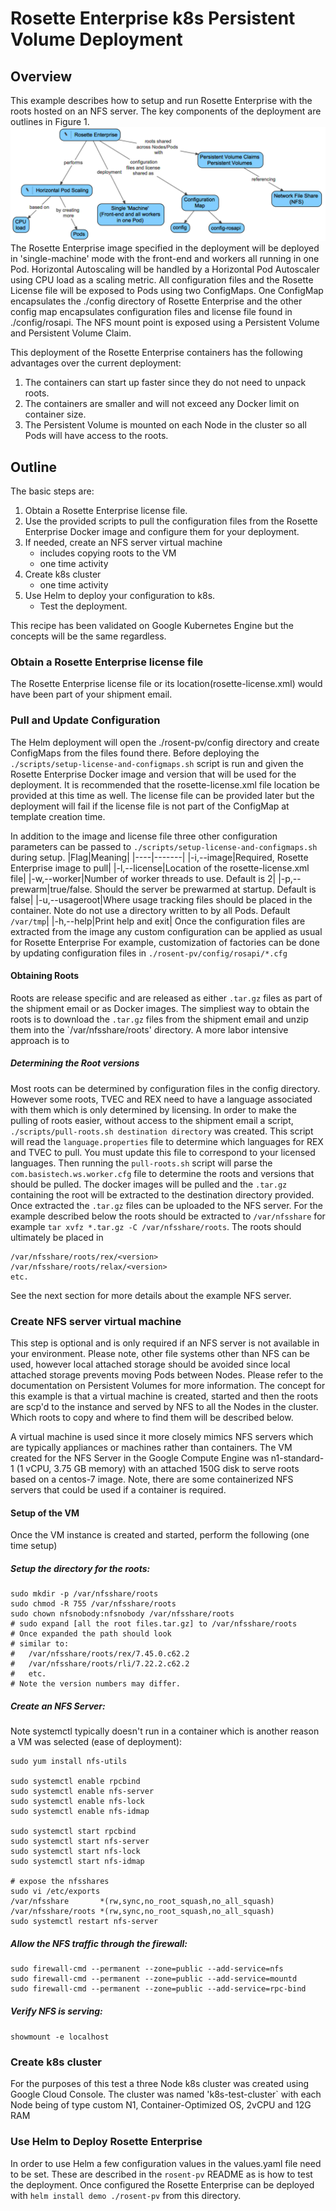 # Rosette Enterprise k8s Persistent Volume Deployment
## Overview
This example describes how to setup and run Rosette Enterprise with the roots hosted on an NFS server. The key components of the deployment are outlines in Figure 1.
![overview](./images/overview.png "Figure 1: Deployment Overview")
The Rosette Enterprise image specified in the deployment will be deployed in 'single-machine' mode with the front-end and workers all running in one Pod. Horizontal Autoscaling will be handled by a Horizontal Pod Autoscaler using CPU load as a scaling metric. All configuration files and the Rosette License file will be exposed to Pods using two ConfigMaps. One ConfigMap encapsulates the ./config directory of Rosette Enterprise and the other config map encapsulates configuration files and license file found in ./config/rosapi. The NFS mount point is exposed using a Persistent Volume and Persistent Volume Claim.

This deployment of the Rosette Enterprise containers has the following advantages over the current deployment:
1. The containers can start up faster since they do not need to unpack roots.
2. The containers are smaller and will not exceed any Docker limit on container size.
3. The Persistent Volume is mounted on each Node in the cluster so all Pods will have access to the roots.

## Outline
The basic steps are:
1. Obtain a Rosette Enterprise license file.
2. Use the provided scripts to pull the configuration files from the Rosette Enterprise Docker image and configure them for your deployment.
3. If needed, create an NFS server virtual machine
   - includes copying roots to the VM
   - one time activity
4. Create k8s cluster
   - one time activity 
5. Use Helm to deploy your configuration to k8s.
   - Test the deployment.

This recipe has been validated on Google Kubernetes Engine but the concepts will be the same regardless.

### Obtain a Rosette Enterprise license file
The Rosette Enterprise license file or its location(rosette-license.xml) would have been part of your shipment email.

### Pull and Update Configuration
The Helm deployment will open the ./rosent-pv/config directory and create ConfigMaps from the files found there. Before deploying the `./scripts/setup-license-and-configmaps.sh` script is run and given the Rosette Enterprise Docker image and version that will be used for the deployment. It is recommended that the rosette-license.xml file location be provided at this time as well. The license file can be provided later but the deployment will fail if the license file is not part of the ConfigMap at template creation time.

In addition to the image and license file three other configuration parameters can be passed to `./scripts/setup-license-and-configmaps.sh` during setup.
|Flag|Meaning|
|----|-------|
|-i,--image|Required, Rosette Enterprise image to pull|
|-l,--license|Location of the rosette-license.xml file|
|-w,--worker|Number of worker threads to use. Default is 2|
|-p,--prewarm|true/false. Should the server be prewarmed at startup. Default is false|
|-u,--usageroot|Where usage tracking files should be placed in the container. Note do not use a directory written to by all Pods. Default `/var/tmp`|
|-h,--help|Print help and exit|
Once the configuration files are extracted from the image any custom configuration can be applied as usual for Rosette Enterprise For example, customization of factories can be done by updating configuration files in `./rosent-pv/config/rosapi/*.cfg`

#### Obtaining Roots
Roots are release specific and are released as either `.tar.gz` files as part of the shipment email or as Docker images. The simpliest way to obtain the roots is to download the `.tar.gz` files from the shipment email and unzip them into the `/var/nfsshare/roots' directory. A more labor intensive approach is to 
##### Determining the Root versions
Most roots can be determined by configuration files in the config directory. However some roots, TVEC and REX need to have a language associated with them which is only determined by licensing. In order to make the pulling of roots easier, without access to the shipment email a script, `./scripts/pull-roots.sh destination directory` was created. This script will read the `language.properties` file to determine which languages for REX and TVEC to pull. You must update this file to correspond to your licensed languages. Then running the `pull-roots.sh` script will parse the `com.basistech.ws.worker.cfg` file to determine the roots and versions that should be pulled. The docker images will be pulled and the `.tar.gz` containing the root will be extracted to the destination directory provided. Once extracted the `.tar.gz` files can be uploaded to the NFS server. For the example described below the roots should be extracted to `/var/nfsshare` for example `tar xvfz *.tar.gz -C /var/nfsshare/roots`. The roots should ultimately be placed in 
```
/var/nfsshare/roots/rex/<version>
/var/nfsshare/roots/relax/<version>
etc.
```
See the next section for more details about the example NFS server.

### Create NFS server virtual machine
This step is optional and is only required if an NFS server is not available in your environment. Please note, other file systems other than NFS can be used, however local attached storage should be avoided since local attached storage prevents moving Pods between Nodes. Please refer to the documentation on Persistent Volumes for more information. The concept for this example is that a virtual machine is created, started and then the roots are scp'd to the instance and served by NFS to all the Nodes in the cluster. Which roots to copy and where to find them will be described below.

A virtual machine is used since it more closely mimics NFS servers which are typically appliances or machines rather than containers. The VM created for the NFS Server in the Google Compute Engine was n1-standard-1 (1 vCPU, 3.75 GB memory) with an attached 150G disk to serve roots based on a centos-7 image. Note, there are some containerized NFS servers that could be used if a container is required.

#### Setup of the VM
  Once the VM instance is created and started, perform the following (one time setup)
##### Setup the directory for the roots:
```
sudo mkdir -p /var/nfsshare/roots
sudo chmod -R 755 /var/nfsshare/roots
sudo chown nfsnobody:nfsnobody /var/nfsshare/roots
# sudo expand [all the root files.tar.gz] to /var/nfsshare/roots
# Once expanded the path should look 
# similar to:
#   /var/nfsshare/roots/rex/7.45.0.c62.2 
#   /var/nfsshare/roots/rli/7.22.2.c62.2 
#   etc.
# Note the version numbers may differ.
```
##### Create an NFS Server:
Note systemctl typically doesn't run in a container which is another reason a VM was selected (ease of deployment):
```
sudo yum install nfs-utils

sudo systemctl enable rpcbind
sudo systemctl enable nfs-server
sudo systemctl enable nfs-lock
sudo systemctl enable nfs-idmap

sudo systemctl start rpcbind
sudo systemctl start nfs-server
sudo systemctl start nfs-lock
sudo systemctl start nfs-idmap

# expose the nfsshares
sudo vi /etc/exports
/var/nfsshare		*(rw,sync,no_root_squash,no_all_squash)
/var/nfsshare/roots	*(rw,sync,no_root_squash,no_all_squash)
sudo systemctl restart nfs-server
```
##### Allow the NFS traffic through the firewall:
```
sudo firewall-cmd --permanent --zone=public --add-service=nfs
sudo firewall-cmd --permanent --zone=public --add-service=mountd
sudo firewall-cmd --permanent --zone=public --add-service=rpc-bind
```
##### Verify NFS is serving:
`showmount -e localhost`

### Create k8s cluster
For the purposes of this test a three Node k8s cluster was created using Google Cloud Console. The cluster was named 'k8s-test-cluster` with each Node being of type custom N1, Container-Optimized OS, 2vCPU and 12G RAM

### Use Helm to Deploy Rosette Enterprise
In order to use Helm a few configuration values in the values.yaml file need to be set. These are described in the `rosent-pv` README as is how to test the deployment. Once configured the Rosette Enterprise can be deployed with  `helm install demo ./rosent-pv` from this directory.